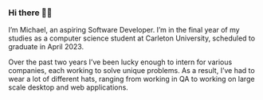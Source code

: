 ### Hi there 👋🏿

I’m Michael, an aspiring Software Developer. I’m in the final year of my studies as a computer science student at Carleton University, scheduled to graduate in April 2023.

Over the past two years I’ve been lucky enough to intern for various companies, each working to solve unique problems. As a result, I’ve had to wear a lot of different hats, ranging from working in QA to working on large scale desktop and web applications.
